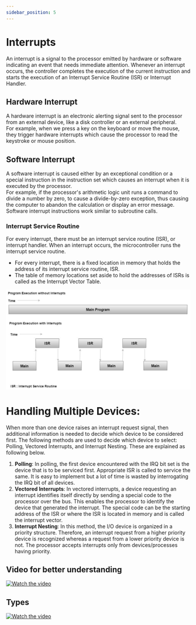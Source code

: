 ```yaml
---
sidebar_position: 5
---
```


# Interrupts

An interrupt is a signal to the processor emitted by hardware or software indicating an event that needs immediate attention. Whenever an interrupt occurs, the controller completes the execution of the current instruction and starts the execution of an Interrupt Service Routine (ISR) or Interrupt Handler.

## Hardware Interrupt
A hardware interrupt is an electronic alerting signal sent to the processor from an external device, like a disk controller or an external peripheral.  
For example, when we press a key on the keyboard or move the mouse, they trigger hardware interrupts which cause the processor to read the keystroke or mouse position.

## Software Interrupt
A software interrupt is caused either by an exceptional condition or a special instruction in the instruction set which causes an interrupt when it is executed by the processor.  
For example, if the processor's arithmetic logic unit runs a command to divide a number by zero, to cause a divide-by-zero exception, thus causing the computer to abandon the calculation or display an error message. Software interrupt instructions work similar to subroutine calls.

### Interrupt Service Routine
For every interrupt, there must be an interrupt service routine (ISR), or interrupt handler. When an interrupt occurs, the microcontroller runs the interrupt service routine. 
* For every interrupt, there is a fixed location in memory that holds the address of its interrupt service routine, ISR. 
* The table of memory locations set aside to hold the addresses of ISRs is called as the Interrupt Vector Table.

![ISR](/img/isr.png)

# Handling Multiple Devices: 
When more than one device raises an interrupt request signal, then additional information is needed to decide which device to be considered first. The following methods are used to decide which device to select: Polling, Vectored Interrupts, and Interrupt Nesting. These are explained as following below. 

1. **Polling**:  In polling, the first device encountered with the IRQ bit set is the device that is to be serviced first. Appropriate ISR is called to service the same. It is easy to implement but a lot of time is wasted by interrogating the IRQ bit of all devices. 
2. **Vectored Interrupts**: In vectored interrupts, a device requesting an interrupt identifies itself directly by sending a special code to the processor over the bus. This enables the processor to identify the device that generated the interrupt. The special code can be the starting address of the ISR or where the ISR is located in memory and is called the interrupt vector. 
3. **Interrupt Nesting**: In this method, the I/O device is organized in a priority structure. Therefore, an interrupt request from a higher priority device is recognized whereas a request from a lower priority device is not.  The processor accepts interrupts only from devices/processes having priority.


## Video for better understanding

[![Watch the video](https://img.youtube.com/vi/Cd6nQ5sAkRE/hqdefault.jpg)](https://youtu.be/Cd6nQ5sAkRE)

## Types

[![Watch the video](https://img.youtube.com/vi/arAEbSt6tyg/hqdefault.jpg)](https://youtu.be/arAEbSt6tyg)

